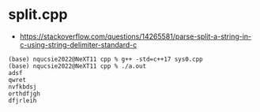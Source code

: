 # split.cpp

* https://stackoverflow.com/questions/14265581/parse-split-a-string-in-c-using-string-delimiter-standard-c

```
(base) nqucsie2022@NeXT11 cpp % g++ -std=c++17 sys0.cpp
(base) nqucsie2022@NeXT11 cpp % ./a.out
adsf
qwret
nvfkbdsj
orthdfjgh
dfjrleih
```